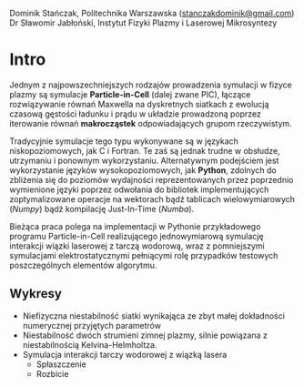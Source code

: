 
Dominik Stańczak, Politechnika Warszawska (stanczakdominik@gmail.com)
Dr Sławomir Jabłoński, Instytut Fizyki Plazmy i Laserowej Mikrosyntezy

# Intro

Jednym z najpowszechniejszych rodzajów prowadzenia symulacji w fizyce plazmy
są symulacje **Particle-in-Cell** (dalej zwane PIC), łączące rozwiązywanie równań
Maxwella na dyskretnych siatkach z ewolucją czasową gęstości ładunku i prądu
w układzie prowadzoną poprzez iterowanie równań **makrocząstek** odpowiadających
grupom rzeczywistym.

Tradycyjnie symulacje tego typu wykonywane są w językach niskopoziomowych,
jak C i Fortran. Te zaś są jednak trudne w obsłudze, utrzymaniu i ponownym
wykorzystaniu. Alternatywnym podejściem jest wykorzystanie
języków wysokopoziomowych, jak **Python**, zdolnych do zbliżenia się do poziomów
wydajności reprezentowanych przez poprzednio wymienione języki  poprzez
odwołania do bibliotek implementujących zoptymalizowane operacje na wektorach
bądź tablicach wielowymiarowych (*Numpy*) bądź kompilację Just-In-Time (*Numba*).

Bieżąca praca polega na implementacji w Pythonie przykładowego programu Particle-in-Cell
realizującego jednowymiarową symulację interakcji wiązki laserowej z tarczą wodorową, wraz
z pomniejszymi symulacjami elektrostatycznymi pełniącymi rolę przypadków testowych
poszczególnych elementów algorytmu.

## Wykresy

* Niefizyczna niestabilność siatki wynikająca ze zbyt małej dokładności numerycznej przyjętych parametrów
* Niestabilność dwóch strumieni zimnej plazmy, silnie powiązana z niestabilnością Kelvina-Helmholtza.
* Symulacja interakcji tarczy wodorowej z wiązką lasera
    * Spłaszczenie
    * Rozbicie
